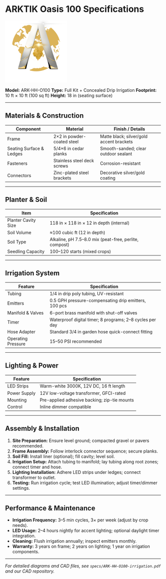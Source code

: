 # ARKTIK Oasis 100 Specifications
<img src="../../assets/ARKTIK%20Logo.png" alt="ARKTIK Logo" width="200">

**Model:** ARK-HH-O100
**Type:** Full Kit + Concealed Drip Irrigation
**Footprint:** 10 ft × 10 ft (100 sq ft)
**Height:** 18 in (seating surface)

---

## Materials & Construction

| Component                | Material                    | Finish / Details                         |
| ------------------------ | --------------------------- | ---------------------------------------- |
| Frame                    | 2×2 in powder-coated steel  | Matte black; silver/gold accent brackets |
| Seating Surface & Ledges | 5/4×6 in cedar planks       | Smooth-sanded; clear outdoor sealant     |
| Fasteners                | Stainless steel deck screws | Corrosion-resistant                      |
| Connectors               | Zinc-plated steel brackets  | Decorative silver/gold coating           |

---

## Planter & Soil

| Item                | Specification                                          |
| ------------------- | ------------------------------------------------------ |
| Planter Cavity Size | 118 in × 118 in × 12 in depth (internal)               |
| Soil Volume         | ≈100 cubic ft (12 in depth)                            |
| Soil Type           | Alkaline, pH 7.5–8.0 mix (peat-free, perlite, compost) |
| Seedling Capacity   | 100–120 starts (mixed crops)                           |

---

## Irrigation System

| Feature            | Specification                                            |
| ------------------ | -------------------------------------------------------- |
| Tubing             | 1/4 in drip poly tubing, UV-resistant                    |
| Emitters           | 0.5 GPH pressure-compensating drip emitters, 100 pcs     |
| Manifold & Valves  | 6-port brass manifold with shut-off valves               |
| Timer              | Waterproof digital timer; 8 programs; 2–8 cycles per day |
| Hose Adapter       | Standard 3/4 in garden hose quick-connect fitting        |
| Operating Pressure | 15–50 PSI recommended                                    |

---

## Lighting & Power

| Feature      | Specification                                |
| ------------ | -------------------------------------------- |
| LED Strips   | Warm-white 3000K, 12V DC, 16 ft length       |
| Power Supply | 12V low-voltage transformer, GFCI-rated      |
| Mounting     | Pre-applied adhesive backing; zip-tie mounts |
| Control      | Inline dimmer compatible                     |

---

## Assembly & Installation

1. **Site Preparation:** Ensure level ground; compacted gravel or pavers recommended.
2. **Frame Assembly:** Follow interlock connector sequence; secure planks.
3. **Soil Fill:** Install liner (optional); fill cavity; level soil.
4. **Irrigation Setup:** Attach tubing to manifold; lay tubing along root zones; connect timer and hose.
5. **Lighting Installation:** Adhere LED strips under ledges; connect transformer to outlet.
6. **Testing:** Run irrigation cycle; test LED illumination; adjust timer/dimmer settings.

---

## Performance & Maintenance

* **Irrigation Frequency:** 3–5 min cycles, 3× per week (adjust by crop needs).
* **LED Usage:** 2–4 hours nightly for accent lighting; optional daylight timer integration.
* **Cleaning:** Flush irrigation annually; inspect emitters monthly.
* **Warranty:** 3 years on frame; 2 years on lighting; 1 year on irrigation components.

---

*For detailed diagrams and CAD files, see `specs/ARK-HH-O100-irrigation.pdf` and our CAD repository.*
